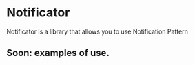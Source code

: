 # Notificator
Notificator is a library that allows you to use Notification Pattern

## Soon: examples of use.
